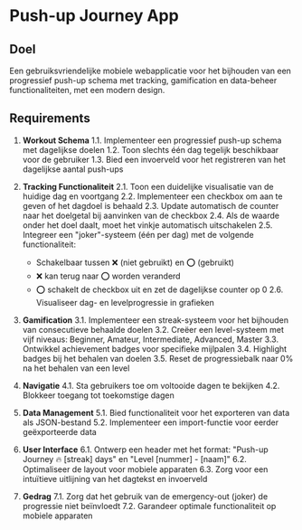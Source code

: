 # Push-up Journey App

## Doel
Een gebruiksvriendelijke mobiele webapplicatie voor het bijhouden van een progressief push-up schema met tracking, gamification en data-beheer functionaliteiten, met een modern design.

## Requirements

1. **Workout Schema**
   1.1. Implementeer een progressief push-up schema met dagelijkse doelen
   1.2. Toon slechts één dag tegelijk beschikbaar voor de gebruiker
   1.3. Bied een invoerveld voor het registreren van het dagelijkse aantal push-ups

2. **Tracking Functionaliteit**
   2.1. Toon een duidelijke visualisatie van de huidige dag en voortgang
   2.2. Implementeer een checkbox om aan te geven of het dagdoel is behaald
   2.3. Update automatisch de counter naar het doelgetal bij aanvinken van de checkbox
   2.4. Als de waarde onder het doel daalt, moet het vinkje automatisch uitschakelen
   2.5. Integreer een "joker"-systeem (één per dag) met de volgende functionaliteit:
      - Schakelbaar tussen ❌ (niet gebruikt) en ⭕ (gebruikt)
      - ❌ kan terug naar ⭕ worden veranderd
      - ⭕ schakelt de checkbox uit en zet de dagelijkse counter op 0
   2.6. Visualiseer dag- en levelprogressie in grafieken

3. **Gamification**
   3.1. Implementeer een streak-systeem voor het bijhouden van consecutieve behaalde doelen
   3.2. Creëer een level-systeem met vijf niveaus: Beginner, Amateur, Intermediate, Advanced, Master
   3.3. Ontwikkel achievement badges voor specifieke mijlpalen
   3.4. Highlight badges bij het behalen van doelen
   3.5. Reset de progressiebalk naar 0% na het behalen van een level

4. **Navigatie**
   4.1. Sta gebruikers toe om voltooide dagen te bekijken
   4.2. Blokkeer toegang tot toekomstige dagen

5. **Data Management**
   5.1. Bied functionaliteit voor het exporteren van data als JSON-bestand
   5.2. Implementeer een import-functie voor eerder geëxporteerde data

6. **User Interface**
   6.1. Ontwerp een header met het format: "Push-up Journey 🔥 [streak] days" en "Level [nummer] - [naam]"
   6.2. Optimaliseer de layout voor mobiele apparaten
   6.3. Zorg voor een intuïtieve uitlijning van het dagtekst en invoerveld

7. **Gedrag**
   7.1. Zorg dat het gebruik van de emergency-out (joker) de progressie niet beïnvloedt
   7.2. Garandeer optimale functionaliteit op mobiele apparaten
